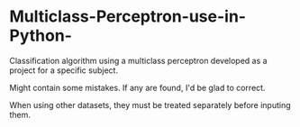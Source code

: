 # Multiclass-Perceptron-use-in-Python-
Classification algorithm using a multiclass perceptron developed as a project for a specific subject.

Might contain some mistakes. If any are found, I'd be glad to correct.

When using other datasets, they must be treated separately before inputing them.
